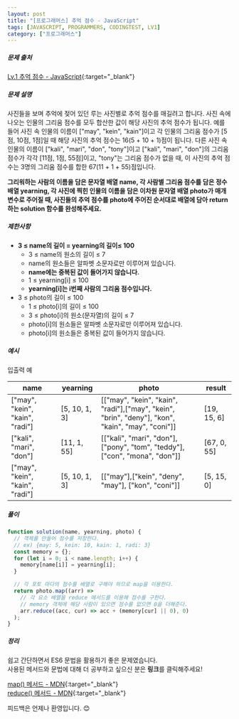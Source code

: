 ```yaml
---
layout: post
title: "[프로그래머스] 추억 점수 - JavaScript"
tags: [JAVASCRIPT, PROGRAMMERS, CODINGTEST, LV1]
category: ["프로그래머스"]
---
```


##### 문제 출처

[Lv.1 추억 점수 - JavaScript](https://school.programmers.co.kr/learn/courses/30/lessons/176963?language=javascript){:target="\_blank"}

##### 문제 설명

사진들을 보며 추억에 젖어 있던 루는 사진별로 추억 점수를 매길려고 합니다. 사진 속에 나오는 인물의 그리움 점수를 모두 합산한 값이 해당 사진의 추억 점수가 됩니다. 예를 들어 사진 속 인물의 이름이 ["may", "kein", "kain"]이고 각 인물의 그리움 점수가 [5점, 10점, 1점]일 때 해당 사진의 추억 점수는 16(5 + 10 + 1)점이 됩니다. 다른 사진 속 인물의 이름이 ["kali", "mari", "don", "tony"]이고 ["kali", "mari", "don"]의 그리움 점수가 각각 [11점, 1점, 55점]이고, "tony"는 그리움 점수가 없을 때, 이 사진의 추억 점수는 3명의 그리움 점수를 합한 67(11 + 1 + 55)점입니다.

**그리워하는 사람의 이름을 담은 문자열 배열 name, 각 사람별 그리움 점수를 담은 정수 배열 yearning, 각 사진에 찍힌 인물의 이름을 담은 이차원 문자열 배열 photo가 매개변수로 주어질 때, 사진들의 추억 점수를 photo에 주어진 순서대로 배열에 담아 return하는 solution 함수를 완성해주세요.**

##### 제한사항

- **3 ≤ name의 길이 = yearning의 길이≤ 100**
  - 3 ≤ name의 원소의 길이 ≤ 7
  - name의 원소들은 알파벳 소문자로만 이루어져 있습니다.
  - **name에는 중복된 값이 들어가지 않습니다.**
  - 1 ≤ yearning[i] ≤ 100
  - **yearning[i]는 i번째 사람의 그리움 점수입니다.**
- 3 ≤ photo의 길이 ≤ 100
  - 1 ≤ photo[i]의 길이 ≤ 100
  - 3 ≤ photo[i]의 원소(문자열)의 길이 ≤ 7
  - photo[i]의 원소들은 알파벳 소문자로만 이루어져 있습니다.
  - photo[i]의 원소들은 중복된 값이 들어가지 않습니다.

##### 예시

입출력 예

| name                            | yearning      | photo                                                                                            | result      |
| ------------------------------- | ------------- | ------------------------------------------------------------------------------------------------ | ----------- |
| ["may", "kein", "kain", "radi"] | [5, 10, 1, 3] | [["may", "kein", "kain", "radi"],["may", "kein", "brin", "deny"], "kon", "kain", "may", "coni"]] | [19, 15, 6] |
| ["kali", "mari", "don"]         | [11, 1, 55]   | [["kali", "mari", "don"], ["pony", "tom", "teddy"], ["con", "mona", "don"]]                      | [67, 0, 55] |
| ["may", "kein", "kain", "radi"] | [5, 10, 1, 3] | [["may"],["kein", "deny", "may"], ["kon", "coni"]]                                               | [5, 15, 0]  |

##### 풀이

```javascript
function solution(name, yearning, photo) {
  // 객체를 만들어 점수를 저장한다.
  // ex) {may: 5, kein: 10, kain: 1, radi: 3}
  const memory = {};
  for (let i = 0; i < name.length; i++) {
    memory[name[i]] = yearning[i];
  }

  // 각 포토 마다의 점수를 배열로 구해야 하므로 map을 이용한다.
  return photo.map((arr) =>
    // 각 요소 배열을 reduce 메서드를 이용해 점수를 구한다.
    // memory 객체에 해당 사람이 있으면 점수를 없으면 0을 더해준다.
    arr.reduce((acc, cur) => acc + (memory[cur] || 0), 0)
  );
}
```

##### 정리

쉽고 간단하면서 ES6 문법을 활용하기 좋은 문제였습니다.<br />
사용된 메서드와 문법에 대해 더 공부하고 싶으신 분은 **링크**를 클릭해주세요!

[map() 메서드 - MDN](https://developer.mozilla.org/ko/docs/Web/JavaScript/Reference/Global_Objects/Array/map){:target="\_blank"}<br />
[reduce() 메서드 - MDN](https://developer.mozilla.org/ko/docs/Web/JavaScript/Reference/Global_Objects/Array/reduce){:target="\_blank"}

피드백은 언제나 환영입니다. 😊
